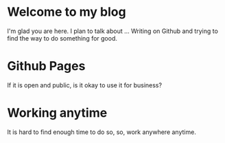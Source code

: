 # Welcome to my blog

I'm glad you are here. I plan to talk about ...
Writing on Github and trying to find the way to do something for good.

# Github Pages

If it is open and public, is it okay to use it for business?

# Working anytime

It is hard to find enough time to do so, so, work anywhere anytime.
